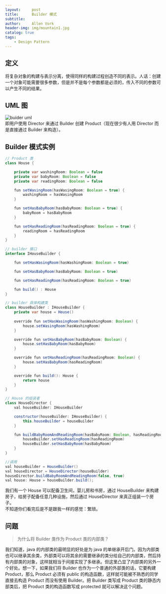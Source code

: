 ```yaml
---
layout:     post
title:      Builder 模式
subtitle:   
author:     Allen Vork
header-img: img/mountain1.jpg
catalog: true
tags:
    - Design Pattern    
---
```


## 定义
将复杂对象的构建与表示分离，使得同样的构建过程创造不同的表示。人话：创建一个对象可能需要很多参数，但是并不是每个参数都是必须的，传入不同的参数可以产生不同的结果。

## UML 图
![buider uml]()    
即用户使用 Director 来通过 Builder 创建 Product（现在很少有人用 Director 而是直接通过 Builder 来构造）。

## Builder 模式实例    

```java    
// Product 类
class House {

    private var washingRoom: Boolean = false
    private var babyRoom: Boolean = false
    private var readingRoom: Boolean = false

    fun setWasingRoom(hasWasingRoom: Boolean = true) {
        washingRoom = hasWasingRoom
    }

    fun setHasBabyRoom(hasBabyRoom: Boolean = true) {
        babyRoom = hasBabyRoom
    }

    fun setHasReadingRoom(hasReadingRoom: Boolean = true) {
        readingRoom = hasReadingRoom
    }
}

// builder 接口    
interface IHouseBuilder {

    fun setHasWasingRoom(hasWashingRoom: Boolean = true)

    fun setHasBabyRoom(hasBabyRoom: Boolean = true)

    fun setHasReadingRoom(hasReadingRoom: Boolean = true)

    fun build() : House
}

// builder 具体构建类
class HouseBuilder : IHouseBuilder {
    private var house = House()
    
    override fun setHasWasingRoom(hasWashingRoom: Boolean) {
        house.setWasingRoom(hasWashingRoom)
    }

    override fun setHasBabyRoom(hasBabyRoom: Boolean) {
        house.setHasBabyRoom(hasBabyRoom)
    }

    override fun setHasReadingRoom(hasReadingRoom: Boolean) {
        house.setHasBabyRoom(hasReadingRoom)
    }

    override fun build(): House {
        return house
    }
}

// House 的组装者
class HouseDirector {
    val houseBuilder: IHouseBuilder

    constructor(houseBuilder: IHouseBuilder) {
        this.houseBuilder = houseBuilder
    }

    fun buildBabyRoomAndReadingRoom(hasBabyRoom: Boolean, hasReadingRoom: Boolean) {
        houseBuilder.setHasReadingRoom(hasReadingRoom)
        houseBuilder.setHasBabyRoom(hasBabyRoom)
    }
}

//调用
val houseBuilder = HouseBuilder()
val houseDirector = HouseDirector(houseBuilder)
houseDirector.buildBabyRoomAndReadingRoom(false, true)
val house: House = houseBuilder.build();

```

我们有一个 House 可以配备卫生间，婴儿房和书房，通过 HouseBuilder 来构建房子，给房子配备任意几种设施，然后通过 HouseDirector 来真正组装一个房子。    
不知道你们看完后是不是跟我一样的感觉：繁琐。

## 问题
> 为什么将 Builder 类作为 Product 类的内部类？        


我们知道，java 的内部类的最明显的好处是为 java 的单继承开后门。因为内部类也可以继承其余类，外部类可以将其余的需要继承的类分给自己的内部类，然后持有内部类的对象，这样就相当于间接实现了多继承。但这里凸显了内部类的另外一个好处。想一下，如果我们将 Builder 也作为一个普通的外部类的话，它要构建 Product，那么 Product 必须有 public 的构造函数，这样就可能被不熟悉的同学直接去构造 Product 而没有使用 Builder。把 Builder 类写成 Product 类的静态内部类后，把 Product 类的构造函数写成 protected 就可以解决这个问题。

